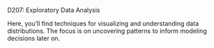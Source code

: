D207: Exploratory Data Analysis

Here, you’ll find techniques for visualizing and understanding data distributions. The focus is on uncovering patterns to inform modeling decisions later on.
